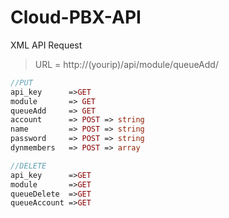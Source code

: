 # Cloud-PBX-API
 
XML API Request

> URL = http://(yourip)/api/module/queueAdd/

```php
//PUT
api_key      =>GET
module       => GET
queueAdd     => GET
account      => POST => string
name         => POST => string
password     => POST => string
dynmembers   => POST => array
```
```php
//DELETE
api_key      =>GET
module       =>GET
queueDelete  =>GET
queueAccount =>GET
```
